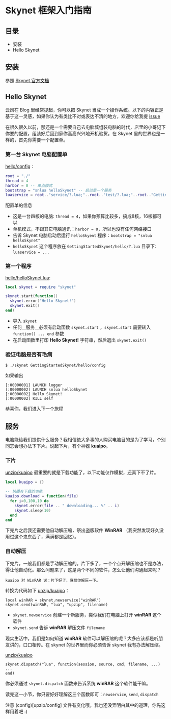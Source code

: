 # Skynet 框架入门指南

## 目录

* 安装
* Hello Skynet

## 安装
参照 [Skynet 官方文档](https://github.com/cloudwu/skynet)

## Hello Skynet
云风在 Blog 里经常提起，你可以把 Skynet 当成一个操作系统。以下的内容正是基于这一灵感，如果你认为有类比不对或表达不清的地方，欢迎你给我提 [issue](https://github.com/lintide/GettingStartedSkynet/issues/new)

在很久很久以前，那还是一个需要自己去电脑城组装电脑的时代，店里的小哥记下你要的配置，组装好后回到家你高高兴兴地开机验货。在 Skynet 里的世界也是一样的，首先你需要一个配置单。

### 第一台 Skynet 电脑配置单
[hello/config](hello/config)：

```lua
root = "./"
thread = 4
harbor = 0 -- 单点模式
bootstrap = "snlua helloSkynet"	-- 启动第一个服务
luaservice = root.."service/?.lua;"..root.."test/?.lua;"..root.."GettingStartedSkynet/hello/?.lua"
```

配置单的信息

* 这是一台四核的电脑: `thread = 4`，如果你预算比较多，搞成8核，16核都可以
* 单机模式，不跟其它电脑通讯：`harbor = 0`，所以也没有任何网络接口
* 告诉 Skynet 电脑启动后运行 `helloSkyent` 程序：`bootstrap = "snlua helloSkynet"`
* `helloSkynet` 这个程序放在 `GettingStartedSkynet/hello/?.lua` 目录下: `luaservice = ...`


### 第一个程序
[hello/helloSkynet.lua](hello/helloSkynet.lua):

 ```lua
 local skynet = require "skynet"

 skynet.start(function()
   skynet.error("Hello Skynet!")
   skynet.exit()
 end)
 ```

* 导入 `skynet`
* 任何__服务__必须有启动函数 `skynet.start` ，`skynet.start` 需要转入 `function() ... end` 参数
* 在启动函数里打印 __Hello Skynet!__ 字符串，然后退出 `skynet.exit()`

### 验证电脑是否有毛病
```
$ ./skynet GettingStartedSkynet/hello/config
```

如果输出
```
[:00000001] LAUNCH logger
[:00000002] LAUNCH snlua helloSkynet
[:00000002] Hello Skynet!
[:00000002] KILL self
```

恭喜你，我们进入下一个旅程

## 服务
电脑能给我们提供什么服务？我相信绝大多事的人购买电脑目的是为了学习，个别同志会想办法下下片。说起下片，有个神器 __kuaipo__。

### 下片
[unzip/kuaipo](unzip/kuaipo.lua) 最重要的就是下载功能了，以下功能仅作模拟，还真下不了片。

```lua
local kuaipo = {}

-- 快播有下载的功能
kuaipo.download = function(file)
  for i=0,100,10 do
    skynet.error(file .. " downloading... %" .. i)
    skynet.sleep(10)
  end
end
```

下完片之后我还需要他自动解压缩，祭出盗版软件 __WinRAR__ （我突然发现好久没用过这个鬼东西了，满满都是回忆）。

### 自动解压
下完片，一般我们都是手动解压缩的。片下多了，一个个点开解压缩也不是办法，得让他自动化。那么问题来了，这是两个不同的软件，怎么让他们沟通起来呢？

```
kuaipo 对 WinRAR 说：片下好了，麻烦你解压一下。
```

转换为代码如下 [unzip/kuaipo](unzip/kuaipo.lua)：
```
local winRAR = skynet.newservice("winRAR")
skynet.send(winRAR, "lua", "upzip", filename)
```

* `skynet.newservice` 创建一个新服务，类似我们在电脑上打开 __winRAR__ 这个软件
* `skynet.send` 告诉 __winRAR__ 解压文件 `filename`

现实生活中，我们是如何知道 __winRAR__ 软件可以解压缩的呢？大多应该都是听朋友讲的，口口相传。在 skynet 的世界里而你必须告诉 skynet 我有办法解压缩。

[unzip/kuaipo](unzip/kuaipo.lua)
```
skynet.dispatch("lua", function(session, source, cmd, filename, ...)
...
end)
```

你必须通过 `skynet.dispatch` 函数来告诉系统 __winRAR__ 这个软件能干嘛。

读完这一小节，你只要好好理解这三个函数即可：`newservice`, `send`, `dispatch`

注意 (config)[upzip/config] 文件有变化哦，我也还没弄明白其中的道理，你先这样用着吧 :)
